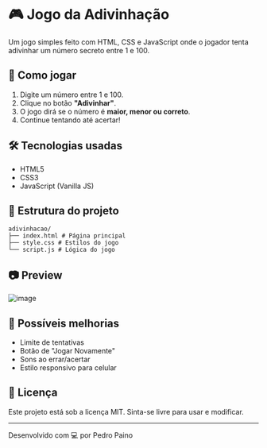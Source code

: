 # 🎮 Jogo da Adivinhação

Um jogo simples feito com HTML, CSS e JavaScript onde o jogador tenta adivinhar um número secreto entre 1 e 100.

## 🚀 Como jogar

1. Digite um número entre 1 e 100.
2. Clique no botão **"Adivinhar"**.
3. O jogo dirá se o número é **maior, menor ou correto**.
4. Continue tentando até acertar!

## 🛠️ Tecnologias usadas

- HTML5
- CSS3
- JavaScript (Vanilla JS)

## 📂 Estrutura do projeto
  ```
adivinhacao/
├── index.html # Página principal
├── style.css # Estilos do jogo
└── script.js # Lógica do jogo
```

## 📷 Preview

![image](https://github.com/user-attachments/assets/0cf195ef-7038-4d73-a4d3-e5add3d6bfb3)



## 📌 Possíveis melhorias

- Limite de tentativas
- Botão de "Jogar Novamente"
- Sons ao errar/acertar
- Estilo responsivo para celular

## 📄 Licença

Este projeto está sob a licença MIT. Sinta-se livre para usar e modificar.

---

Desenvolvido com 💻 por Pedro Paino

